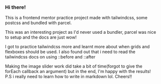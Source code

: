 ### Hi there!
This is a frontend mentor practice project made with tailwindcss, some postcss and bundled with parcel.

This was an interesting project as I'd never used a bundler, parcel was nice to setup and the docs are just wow!

I got to practice tailwindcss more and learnt more about when grids and flexboxes should be used. I also found out that i need to read the tailwindcss docs on using ::before and ::after 

Making the image slider work did take a bit of time(forgot to give the forEach callback an argument) but in the end, I'm happy with the results! P.S i really need to learn how to write in markdown lol. Cheers!!
